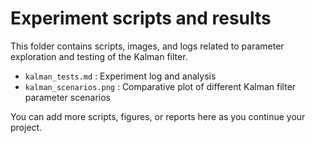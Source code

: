 # Experiment scripts and results

This folder contains scripts, images, and logs related to parameter exploration and testing of the Kalman filter.

- `kalman_tests.md` : Experiment log and analysis
- `kalman_scenarios.png` : Comparative plot of different Kalman filter parameter scenarios

You can add more scripts, figures, or reports here as you continue your project.
